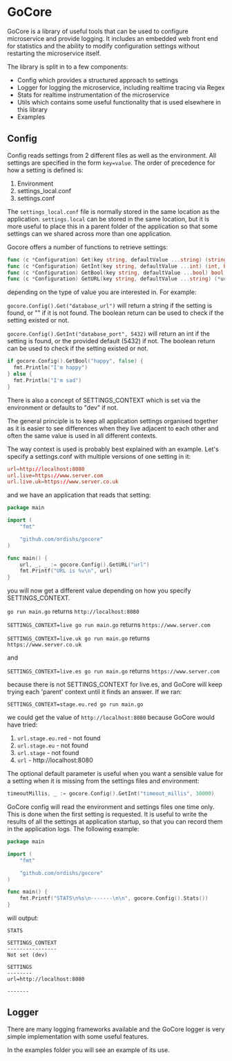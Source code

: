 # GoCore

GoCore is a library of useful tools that can be used to configure microservice and provide logging.  It includes an embedded web front end for statistics and the ability to modify configuration settings without restarting the microservice itself.

The library is split in to a few components:

* Config which provides a structured approach to settings
* Logger for logging the microservice, including realtime tracing via Regex
* Stats for realtime instrumentation of the microservice
* Utils which contains some useful functionality that is used elsewhere in this library
* Examples


## Config

Config reads settings from 2 different files as well as the environment.  All settings are specified in the form ```key=value```.  The order of precedence for how a setting is defined is:

1. Environment
2. settings_local.conf
3. settings.conf

The ```settings_local.conf``` file is normally stored in the same location as the application.  ```settings.local``` can be stored in the same location, but it is more useful to place this in a parent folder of the application so that some settings can we shared across more than one application.

Gocore offers a number of functions to retrieve settings:

```go
func (c *Configuration) Get(key string, defaultValue ...string) (string, bool) {
func (c *Configuration) GetInt(key string, defaultValue ...int) (int, bool) {
func (c *Configuration) GetBool(key string, defaultValue ...bool) bool {
func (c *Configuration) GetURL(key string, defaultValue ...string) (*url.URL, error, bool) {
```

depending on the type of value you are interested in.  For example:

```gocore.Config().Get("database_url")``` will return a string if the setting is found, or "" if it is not found.  The boolean return can be used to check if the setting existed or not.

```gocore.Config().GetInt("database_port", 5432)``` will return an int if the setting is found, or the provided default (5432) if not.  The boolean return can be used to check if the setting existed or not.

```go
if gocore.Config().GetBool("happy", false) {
  fmt.Println("I'm happy")
} else {
  fmt.Println("I'm sad")
}
```

There is also a concept of SETTINGS_CONTEXT which is set via the environment or defaults to "dev" if not.

The general principle is to keep all application settings organised together as it is easier to see differences when they live adjacent to each other and often the same value is used in all different contexts.

The way context is used is probably best explained with an example.  Let's specify a settings.conf with multiple versions of one setting in it:

```conf
url=http://localhost:8080
url.live=https://www.server.com
url.live.uk=https://www.server.co.uk
```

and we have an application that reads that setting:

```go
package main

import (
	"fmt"

	"github.com/ordishs/gocore"
)

func main() {
	url, _, _ := gocore.Config().GetURL("url")
	fmt.Printf("URL is %v\n", url)
}
```

you will now get a different value depending on how you specify SETTINGS_CONTEXT.

```go run main.go``` returns ```http://localhost:8080```

```SETTINGS_CONTEXT=live go run main.go``` returns ```https://www.server.com```

```SETTINGS_CONTEXT=live.uk go run main.go``` returns ```https://www.server.co.uk```

and

```SETTINGS_CONTEXT=live.es go run main.go``` returns ```https://www.server.com```

because there is not SETTINGS_CONTEXT for live.es, and GoCore will keep trying each 'parent' context until it finds an answer. If we ran:

```SETTINGS_CONTEXT=stage.eu.red go run main.go``` 

we could get the value of  ```http://localhost:8080``` because GoCore would have tried:

1. ```url.stage.eu.red``` - not found
2. ```url.stage.eu``` - not found
3. ```url.stage``` - not found
4. ```url``` - http://localhost:8080

The optional default parameter is useful when you want a sensible value for a setting when it is missing from the settings files and environment:

```go
timeoutMillis, _ := gocore.Config().GetInt("timeout_millis", 30000)
```

GoCore config will read the environment and settings files one time only.  This is done when the first setting  is requested.  It is useful to write the results of all the settings at application startup, so that you can record them in the application logs.  The following example:

```go
package main

import (
	"fmt"

	"github.com/ordishs/gocore"
)

func main() {
	fmt.Printf("STATS\n%s\n-------\n\n", gocore.Config().Stats())
}
```

will output:

```
STATS

SETTINGS_CONTEXT
----------------
Not set (dev)

SETTINGS
--------
url=http://localhost:8080

-------
```



## Logger

There are many logging frameworks available and the GoCore logger is very simple implementation with some useful features.

In the examples folder you will see an example of its use.
